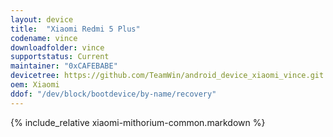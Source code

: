 ```yaml
---
layout: device
title:  "Xiaomi Redmi 5 Plus"
codename: vince
downloadfolder: vince
supportstatus: Current
maintainer: "0xCAFEBABE"
devicetree: https://github.com/TeamWin/android_device_xiaomi_vince.git
oem: Xiaomi
ddof: "/dev/block/bootdevice/by-name/recovery"
---
```


{% include_relative xiaomi-mithorium-common.markdown %}
